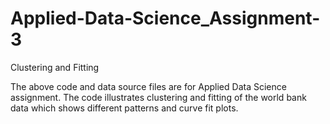 # Applied-Data-Science_Assignment-3
Clustering and Fitting

The above code and data source files are for Applied Data Science assignment.
The code illustrates clustering and fitting of the world bank data which shows different patterns and curve fit plots.
